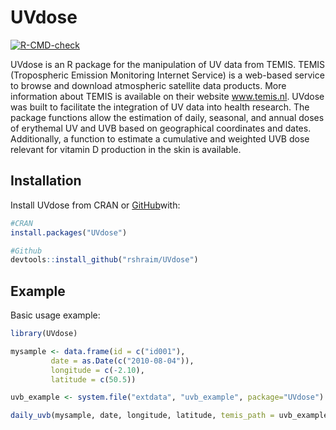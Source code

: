 
<!-- README.md is generated from README.Rmd. Please edit that file -->

# UVdose

<!-- badges: start -->

[![R-CMD-check](https://github.com/rshraim/UVdose/actions/workflows/R-CMD-check.yaml/badge.svg)](https://github.com/rshraim/UVdose/actions/workflows/R-CMD-check.yaml)
<!-- badges: end -->

UVdose is an R package for the manipulation of UV data from TEMIS. TEMIS
(Tropospheric Emission Monitoring Internet Service) is a web-based
service to browse and download atmospheric satellite data products. More
information about TEMIS is available on their website www.temis.nl.
UVdose was built to facilitate the integration of UV data into health
research. The package functions allow the estimation of daily, seasonal,
and annual doses of erythemal UV and UVB based on geographical
coordinates and dates. Additionally, a function to estimate a cumulative
and weighted UVB dose relevant for vitamin D production in the skin is
available.

## Installation

Install UVdose from CRAN or [GitHub](https://github.com/)with:

``` r
#CRAN
install.packages("UVdose")

#Github
devtools::install_github("rshraim/UVdose")
```

## Example

Basic usage example:

``` r
library(UVdose)

mysample <- data.frame(id = c("id001"),
         date = as.Date(c("2010-08-04")),
         longitude = c(-2.10),
         latitude = c(50.5))

uvb_example <- system.file("extdata", "uvb_example", package="UVdose")

daily_uvb(mysample, date, longitude, latitude, temis_path = uvb_example)
```
